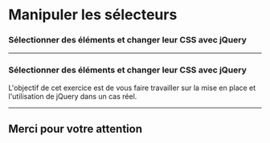 <!-- footer: Copyright 2017 © Glenn ROLLAND – Reproduction interdite -->
<!-- page_number : true -->

<link rel="stylesheet" href="../../assets/style.css" />

# Manipuler les sélecteurs

### Sélectionner des éléments et changer leur CSS avec jQuery

<!-- 02/04 EXERCICE -->

----

### Sélectionner des éléments et changer leur CSS avec jQuery

L'objectif de cet exercice est de vous faire travailler sur la mise en place et l'utilisation de jQuery dans un cas réel.

----

## Merci pour votre attention

